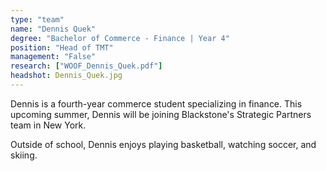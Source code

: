 ```yaml
---
type: "team"
name: "Dennis Quek"
degree: "Bachelor of Commerce - Finance | Year 4"
position: "Head of TMT"
management: "False"
research: ["WOOF_Dennis_Quek.pdf"]
headshot: Dennis_Quek.jpg
---
```


Dennis is a fourth-year commerce student specializing in finance. This upcoming summer, Dennis will be joining Blackstone's Strategic Partners team in New York.

Outside of school, Dennis enjoys playing basketball, watching soccer, and skiing.
